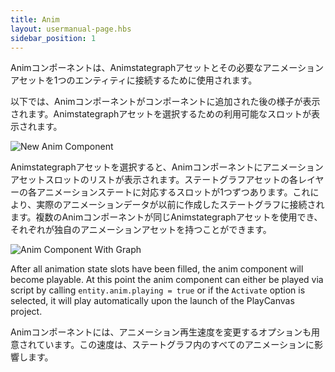 ```yaml
---
title: Anim
layout: usermanual-page.hbs
sidebar_position: 1
---
```


Animコンポーネントは、Animstategraphアセットとその必要なアニメーションアセットを1つのエンティティに接続するために使用されます。

以下では、Animコンポーネントがコンポーネントに追加された後の様子が表示されます。Animstategraphアセットを選択するための利用可能なスロットが表示されます。

![New Anim Component][1]

Animstategraphアセットを選択すると、Animコンポーネントにアニメーションアセットスロットのリストが表示されます。ステートグラフアセットの各レイヤーの各アニメーションステートに対応するスロットが1つずつあります。これにより、実際のアニメーションデータが以前に作成したステートグラフに接続されます。複数のAnimコンポーネントが同じAnimstategraphアセットを使用でき、それぞれが独自のアニメーションアセットを持つことができます。

![Anim Component With Graph][2]

After all animation state slots have been filled, the anim component will become playable. At this point the anim component can either be played via script by calling `entity.anim.playing = true` or if the `Activate` option is selected, it will play automatically upon the launch of the PlayCanvas project.

Animコンポーネントには、アニメーション再生速度を変更するオプションも用意されています。この速度は、ステートグラフ内のすべてのアニメーションに影響します。

[1]: /images/user-manual/anim/new_anim_component.png
[2]: /images/user-manual/anim/anim_component_with_graph.png
